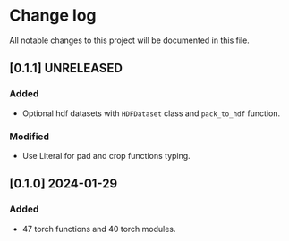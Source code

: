 # Change log

All notable changes to this project will be documented in this file.

## [0.1.1] UNRELEASED
### Added
- Optional hdf datasets with `HDFDataset` class and `pack_to_hdf` function.

### Modified
- Use Literal for pad and crop functions typing.

## [0.1.0] 2024-01-29
### Added
- 47 torch functions and 40 torch modules.
